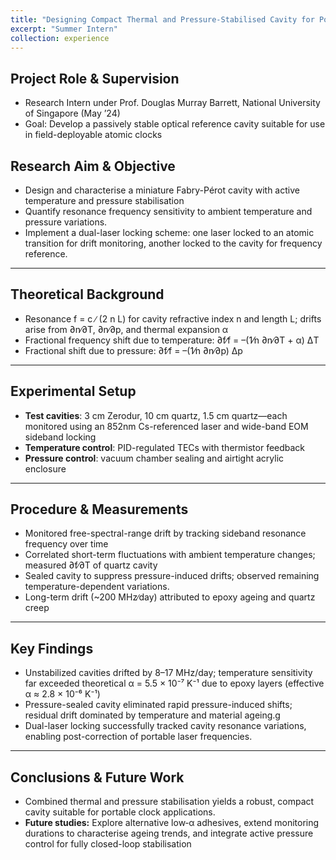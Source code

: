 ```yaml
---
title: "Designing Compact Thermal and Pressure-Stabilised Cavity for Portable Atomic Clocks"
excerpt: "Summer Intern"
collection: experience
---
```


## Project Role & Supervision
- Research Intern under Prof. Douglas Murray Barrett, National University of Singapore (May ’24)
- Goal: Develop a passively stable optical reference cavity suitable for use in field-deployable atomic clocks

## Research Aim & Objective
- Design and characterise a miniature Fabry-Pérot cavity with active temperature and pressure stabilisation
- Quantify resonance frequency sensitivity to ambient temperature and pressure variations.
- Implement a dual-laser locking scheme: one laser locked to an atomic transition for drift monitoring, another locked to the cavity for frequency reference.

---

## Theoretical Background
- Resonance f = c ∕ (2 n L) for cavity refractive index n and length L; drifts arise from ∂n∕∂T,
∂n∕∂p, and thermal expansion α
- Fractional frequency shift due to temperature: ∂f∕f = –(1⁄n ∂n∕∂T + α) ΔT
- Fractional shift due to pressure: ∂f∕f = –(1⁄n ∂n∕∂p) Δp

---

## Experimental Setup
- **Test cavities**: 3 cm Zerodur, 10 cm quartz, 1.5 cm quartz—each monitored using an 852nm Cs-referenced laser and wide-band EOM sideband locking
- **Temperature control**: PID-regulated TECs with thermistor feedback
- **Pressure control**: vacuum chamber sealing and airtight acrylic enclosure  

---

## Procedure & Measurements
- Monitored free-spectral-range drift by tracking sideband resonance frequency over time
- Correlated short-term fluctuations with ambient temperature changes; measured ∂f∕∂T of quartz cavity
- Sealed cavity to suppress pressure-induced drifts; observed remaining temperature-dependent variations.
- Long-term drift (~200 MHz∕day) attributed to epoxy ageing and quartz creep

---

## Key Findings
- Unstabilized cavities drifted by 8–17 MHz/day; temperature sensitivity far exceeded theoretical α = 5.5 × 10⁻⁷ K⁻¹ due to epoxy layers (effective α ≈ 2.8 × 10⁻⁶ K⁻¹)
- Pressure-sealed cavity eliminated rapid pressure-induced shifts; residual drift dominated by temperature and material ageing.g
- Dual-laser locking successfully tracked cavity resonance variations, enabling post-correction of portable laser frequencies.

---

## Conclusions & Future Work
- Combined thermal and pressure stabilisation yields a robust, compact cavity suitable for portable clock applications.
- **Future studies:** Explore alternative low‐α adhesives, extend monitoring durations to characterise ageing trends, and integrate active pressure control for fully closed-loop stabilisation
